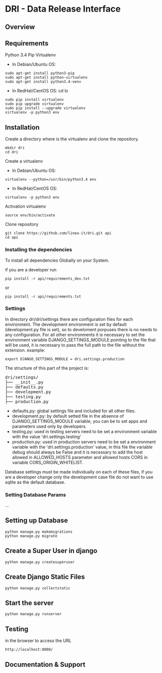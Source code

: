 # DRI - Data Release Interface

## Overview

## Requirements
Python 3.4
Pip 
Virtualenv

* In Debian/Ubuntu OS:

```
sudo apt-get install python3-pip
sudo apt-get install python-virtualenv
sudo apt-get install python3.4-venv
```

* In RedHat/CentOS OS:
cd lo
```
sudo pip install virtualenv
sudo pip upgrade virtualenv
sudo pip install --upgrade virtualenv
virtualenv -p python3 env
```

## Installation
Create a directory where is the virtualenv and clone the repository.
```
mkdir dri
cd dri
```
Create a virtualenv

* In Debian/Ubuntu OS:

```
virtualenv --python=/usr/bin/python3.4 env
```

* In RedHat/CentOS OS:

```
virtualenv -p python3 env
```
Activation virtualenv
```
source env/bin/activate
```
Clone repository 
```
git clone https://github.com/linea-it/dri.git api
cd api
```
### Installing the dependencies
To install all dependencies Globally on your System.

if you are a developer run
```
pip install -r api/requirements_dev.txt
```
or 
```
pip install -r api/requirements.txt
```
### Settings

In directory dri/dri/settings there are configuration files for each environment.
The development environment is set by default (development.py file is set), so to develoment porpuses there is no needs to any configuration.
For all other environments it is necessary to set the environment variable DJANGO_SETTINGS_MODULE pointing to the file that will be used, it is necessary to pass the full path to the file without the extension. 
example:

```
export DJANGO_SETTINGS_MODULE = dri.settings.production
```

The structure of this part of the project is:

<pre>
dri/settings/
├── __init__.py
├── defaults.py
├── development.py
├── testing.py
├── production.py
</pre>

- defaults.py: global settings file and included for all other files.
- development.py: by default setted file in the absence of DJANGO_SETTINGS_MODULE variable, you can be to set apps and parameters used only by developers.
- testing.py: used in testing servers need to be set a environment variable with the value 'dri.settings.testing'
- production.py: used in production servers need to be set a environment variable with the 'dri.settings.production' value,
 in this file the variable debug should always be False and it is necessary to add the host allowed in ALLOWED_HOSTS 
 parameter and allowed hosts CORS in variable CORS_ORIGIN_WHITELIST.

Database settings must be made individually on each of these files, 
if you are a developer change only the development case file do not want to use sqlite as the default database.

### Setting Database Params
...

## Setting up Database
```
python manage.py makemigrations
python manage.py migrate
```
## Create a Super User in django
```
python manage.py createsuperuser
```
## Create Django Static Files
```
python manage.py collectstatic
```
## Start the server
```
python manage.py runserver
```

## Testing
in the browser to access the URL
```
http://localhost:8000/
```

## Documentation & Support
